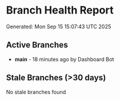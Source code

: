 # Branch Health Report
Generated: Mon Sep 15 15:07:43 UTC 2025

## Active Branches
- **main** - 18 minutes ago by Dashboard Bot

## Stale Branches (>30 days)
No stale branches found

